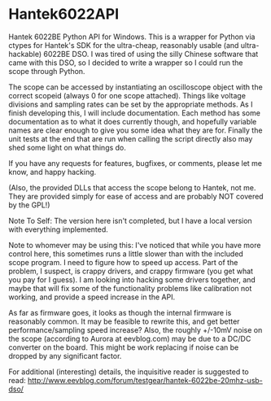 Hantek6022API
=============

Hantek 6022BE Python API for Windows. This is a wrapper for Python via ctypes for Hantek's SDK for the ultra-cheap, reasonably usable
(and ultra-hackable) 6022BE DSO. I was tired of using the silly Chinese software that came with this DSO, so I decided
to write a wrapper so I could run the scope through Python. 

The scope can be accessed by instantiating an oscilloscope object with the correct scopeid (always 0 for one scope
attached). Things like voltage divisions and sampling rates can be set by the appropriate methods. As I finish developing
this, I will include documentation. Each method has some documentation as to what it does currently though, and hopefully
variable names are clear enough to give you some idea what they are for. Finally the unit tests at the end that are
run when calling the script directly also may shed some light on what things do.

If you have any requests for features, bugfixes, or comments, please let me know, and happy hacking.

(Also, the provided DLLs that access the scope belong to Hantek, not me. They are provided simply for ease of access and
are probably NOT covered by the GPL!)

Note To Self:
The version here isn't completed, but I have a local version with everything implemented.

Note to whomever may be using this:
I've noticed that while you have more control here, this sometimes runs a little slower than with the included scope program.
I need to figure how to speed up access. Part of the problem, I suspect, is crappy drivers, and crappy firmware (you get what
you pay for I guess). I am looking into hacking some drivers together, and maybe that will fix some of the functionality problems
like calibration not working, and provide a speed increase in the API.

As far as firmware goes, it looks as though the internal firmware is reasonably common. It may be feasible to rewrite this,
and get better performance/sampling speed increase? Also, the roughly +/-10mV noise on the scope (according to Aurora at eevblog.com) 
may be due to a DC/DC converter on the board. This might be work replacing if noise can be dropped by any significant factor.

For additional (interesting) details, the inquisitive reader is suggested to read:
http://www.eevblog.com/forum/testgear/hantek-6022be-20mhz-usb-dso/
